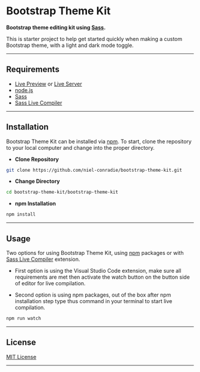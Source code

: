 # **Bootstrap Theme Kit**

**Bootstrap theme editing kit using [Sass](https://sass-lang.com).**

This is starter project to help get started quickly when making a custom Bootstrap theme, with a light and dark mode toggle.

----
## **Requirements**

- [Live Preview](https://marketplace.visualstudio.com/items?itemName=ms-vscode.live-server) or [Live Server](https://marketplace.visualstudio.com/items?itemName=ritwickdey.LiveServer)
- [node.js](https://nodejs.org/en/)
- [Sass](https://marketplace.visualstudio.com/items?itemName=Syler.sass-indented)
- [Sass Live Compiler](https://marketplace.visualstudio.com/items?itemName=glenn2223.live-sass)
----
## **Installation**

Bootstrap Theme Kit can be installed via [npm](https://www.npmjs.com). To start, clone the repository to your local computer and change into the proper directory.

* **Clone Repository**
```bash
git clone https://github.com/niel-conradie/bootstrap-theme-kit.git
```
* **Change Directory**
```bash
cd bootstrap-theme-kit/bootstrap-theme-kit
```
* **npm Installation**
```bash
npm install
```

----
## **Usage**

Two options for using Bootstrap Theme Kit, using [npm](https://www.npmjs.com) packages or with [Sass Live Compiler](https://marketplace.visualstudio.com/items?itemName=glenn2223.live-sass) extension.

- First option is using the Visual Studio Code extension, make sure all requirements are met then activate the watch button on the button side of editor for live compilation.

- Second option is using npm packages, out of the box after npm installation step type thus command in your terminal to start live compilation.

```bash
npm run watch
```

----
## **License**

[MIT License](https://github.com/niel-conradie/bootstrap-theme-kit/blob/master/LICENSE)

----